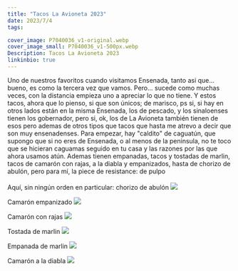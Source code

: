 ```yaml
---
title: "Tacos La Avioneta 2023"
date: 2023/7/4
tags:

cover_image: P7040036_v1-original.webp
cover_image_small: P7040036_v1-500px.webp
Description: Tacos La Avioneta 2023
linkinbio: true
---
```


Uno de nuestros favoritos cuando visitamos Ensenada, tanto asi que... bueno, es como la tercera vez que vamos. Pero... sucede como muchas veces, con la distancia empieza uno a apreciar lo que no tiene. Y estos tacos, ahora que lo pienso, si que son únicos; de marisco, ps si, si hay en otros lados están en la misma Ensenada, los de pescado, y los sinaloenses tienen los gobernador, pero si, ok, los de La Avioneta también tienen de esos pero ademas de otros tipos que tacos que hasta me atrevo a decir que son muy ensenadenses. Para empezar, hay "caldito" de caguatún, que supongo que si no eres de Ensenada, o al menos de la peninsula, no te toco que se hicieran caguamas seguido en tu casa y las razones por las que ahora usamos atún. Ademas tienen empanadas, tacos y tostadas de marlin, tacos de camarón con rajas, a la diabla y empanizados, hasta de chorizo de abulón, pero para mí, la piece de resistance: de pulpo
<br/>
<br/>
Aquí, sin ningún orden en particular: chorizo de abulón
[![](P7040030_v1)](P7040030_v1-original.webp)

Camarón empanizado
[![](P7040031_v1)](P7040031_v1-original.webp)
 
Camarón con rajas
[![](P7040033_v1)](P7040033_v1-original.webp)

Tostada de marlin
[![](P7040034_v1)](P7040034_v1-original.webp)

Empanada de marlin
[![](P7040035_v1)](P7040035_v1-original.webp)

Camarón a la diabla
[![](P7040036_v1)](P7040036_v1-original.webp)